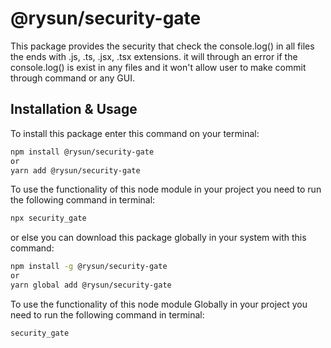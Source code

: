 # @rysun/security-gate

This package provides the security that check the console.log() in all files the ends with .js, .ts, .jsx, .tsx extensions. it will through an error if the console.log() is exist in any files and it won't allow user to make commit through command or any GUI. 

## Installation & Usage

To install this package enter this command on your terminal:
```bash
npm install @rysun/security-gate
or
yarn add @rysun/security-gate
```

To use the functionality of this node module in your project you need to run the following command in terminal:
```bash
npx security_gate
```

or else you can download this package globally in your system with this command:
```bash
npm install -g @rysun/security-gate
or
yarn global add @rysun/security-gate
```

To use the functionality of this node module Globally in your project you need to run the following command in terminal:
```bash
security_gate
```
